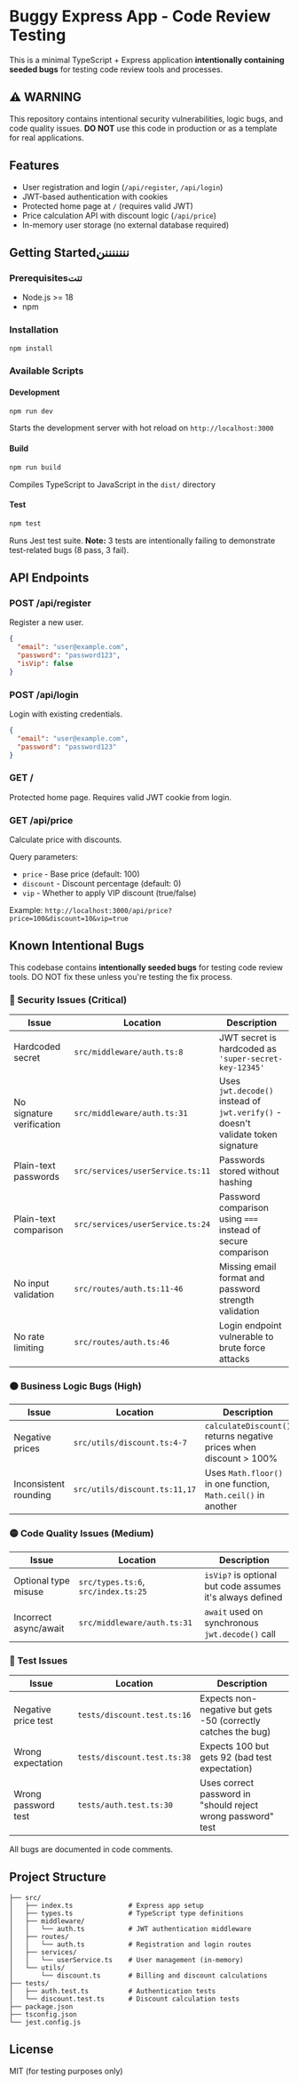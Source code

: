 # Buggy Express App - Code Review Testing

This is a minimal TypeScript + Express application **intentionally containing seeded bugs** for testing code review tools and processes.

## ⚠️ WARNING

This repository contains intentional security vulnerabilities, logic bugs, and code quality issues. **DO NOT** use this code in production or as a template for real applications.

## Features

- User registration and login (`/api/register`, `/api/login`)
- JWT-based authentication with cookies
- Protected home page at `/` (requires valid JWT)
- Price calculation API with discount logic (`/api/price`)
- In-memory user storage (no external database required)

## Getting Startedنننننننن

### Prerequisitesتتت

- Node.js >= 18
- npm

### Installation

```bash
npm install
```

### Available Scripts

#### Development

```bash
npm run dev
```

Starts the development server with hot reload on `http://localhost:3000`

#### Build

```bash
npm run build
```

Compiles TypeScript to JavaScript in the `dist/` directory

#### Test

```bash
npm test
```

Runs Jest test suite. **Note:** 3 tests are intentionally failing to demonstrate test-related bugs (8 pass, 3 fail).

## API Endpoints

### POST /api/register

Register a new user.

```json
{
  "email": "user@example.com",
  "password": "password123",
  "isVip": false
}
```

### POST /api/login

Login with existing credentials.

```json
{
  "email": "user@example.com",
  "password": "password123"
}
```

### GET /

Protected home page. Requires valid JWT cookie from login.

### GET /api/price

Calculate price with discounts.

Query parameters:
- `price` - Base price (default: 100)
- `discount` - Discount percentage (default: 0)
- `vip` - Whether to apply VIP discount (true/false)

Example: `http://localhost:3000/api/price?price=100&discount=10&vip=true`

## Known Intentional Bugs

This codebase contains **intentionally seeded bugs** for testing code review tools. DO NOT fix these unless you're testing the fix process.

### 🔴 Security Issues (Critical)

| Issue | Location | Description |
|-------|----------|-------------|
| Hardcoded secret | `src/middleware/auth.ts:8` | JWT secret is hardcoded as `'super-secret-key-12345'` |
| No signature verification | `src/middleware/auth.ts:31` | Uses `jwt.decode()` instead of `jwt.verify()` - doesn't validate token signature |
| Plain-text passwords | `src/services/userService.ts:11` | Passwords stored without hashing |
| Plain-text comparison | `src/services/userService.ts:24` | Password comparison using `===` instead of secure comparison |
| No input validation | `src/routes/auth.ts:11-46` | Missing email format and password strength validation |
| No rate limiting | `src/routes/auth.ts:46` | Login endpoint vulnerable to brute force attacks |

### 🟠 Business Logic Bugs (High)

| Issue | Location | Description |
|-------|----------|-------------|
| Negative prices | `src/utils/discount.ts:4-7` | `calculateDiscount()` returns negative prices when discount > 100% |
| Inconsistent rounding | `src/utils/discount.ts:11,17` | Uses `Math.floor()` in one function, `Math.ceil()` in another |

### 🟡 Code Quality Issues (Medium)

| Issue | Location | Description |
|-------|----------|-------------|
| Optional type misuse | `src/types.ts:6`, `src/index.ts:25` | `isVip?` is optional but code assumes it's always defined |
| Incorrect async/await | `src/middleware/auth.ts:31` | `await` used on synchronous `jwt.decode()` call |

### 🔵 Test Issues

| Issue | Location | Description |
|-------|----------|-------------|
| Negative price test | `tests/discount.test.ts:16` | Expects non-negative but gets -50 (correctly catches the bug) |
| Wrong expectation | `tests/discount.test.ts:38` | Expects 100 but gets 92 (bad test expectation) |
| Wrong password test | `tests/auth.test.ts:30` | Uses correct password in "should reject wrong password" test |

All bugs are documented in code comments.

## Project Structure

```
├── src/
│   ├── index.ts              # Express app setup
│   ├── types.ts              # TypeScript type definitions
│   ├── middleware/
│   │   └── auth.ts           # JWT authentication middleware
│   ├── routes/
│   │   └── auth.ts           # Registration and login routes
│   ├── services/
│   │   └── userService.ts    # User management (in-memory)
│   └── utils/
│       └── discount.ts       # Billing and discount calculations
├── tests/
│   ├── auth.test.ts          # Authentication tests
│   └── discount.test.ts      # Discount calculation tests
├── package.json
├── tsconfig.json
└── jest.config.js
```

## License

MIT (for testing purposes only)